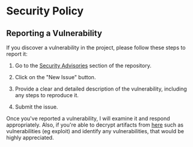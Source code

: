 # Security Policy

## Reporting a Vulnerability

If you discover a vulnerability in the project, please follow these steps to report it:

1. Go to the [Security Advisories](https://github.com/H0llyW00dzZ/ChatGPT-Next-Web/security/advisories/new) section of the repository.

2. Click on the "New Issue" button.

3. Provide a clear and detailed description of the vulnerability, including any steps to reproduce it.

4. Submit the issue.

Once you've reported a vulnerability, I will examine it and respond appropriately. Also, if you're able to decrypt artifacts from [here](https://github.com/H0llyW00dzZ/ChatGPT-Next-Web/actions/workflows/codeql.yml) such as vulnerabilities (eg exploit) and identify any vulnerabilities, that would be highly appreciated.
